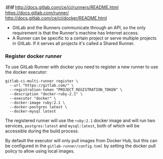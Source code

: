

*链接*
http://docs.gitlab.com/ce/ci/runners/README.html
https://docs.gitlab.com/runner/
http://docs.gitlab.com/ce/ci/docker/README.html

- GitLab and the Runners communicate through an API, so the only requirement is that the Runner's machine has Internet access.
- A Runner can be specific to a certain project or serve multiple projects in GitLab. If it serves all projects it's called a Shared Runner.


### Register docker runner 

To use GitLab Runner with docker you need to register a new runner to use the docker executor:

```
gitlab-ci-multi-runner register \
  --url "https://gitlab.com/" \
  --registration-token "PROJECT_REGISTRATION_TOKEN" \
  --description "docker-ruby-2.1" \
  --executor "docker" \
  --docker-image ruby:2.1 \
  --docker-postgres latest \
  --docker-mysql latest
```

The registered runner will use the `ruby:2.1` docker image and will run two services, `postgres:latest` and `mysql:latest`, both of which will be accessible during the build process.

By default the executor will only pull images from Docker Hub, but this can be configured in the `gitlab-runner/config.toml` by setting the docker pull policy to allow using local images.
